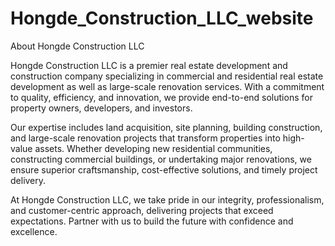 # Hongde_Construction_LLC_website

About Hongde Construction LLC

Hongde Construction LLC is a premier real estate development and construction company specializing in commercial and residential real estate development as well as large-scale renovation services. With a commitment to quality, efficiency, and innovation, we provide end-to-end solutions for property owners, developers, and investors.

Our expertise includes land acquisition, site planning, building construction, and large-scale renovation projects that transform properties into high-value assets. Whether developing new residential communities, constructing commercial buildings, or undertaking major renovations, we ensure superior craftsmanship, cost-effective solutions, and timely project delivery.

At Hongde Construction LLC, we take pride in our integrity, professionalism, and customer-centric approach, delivering projects that exceed expectations. Partner with us to build the future with confidence and excellence.
